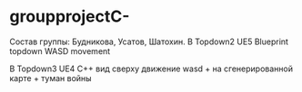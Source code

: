 # groupprojectC-
Состав группы: Будникова, Усатов, Шатохин.
В Topdown2 UE5 Blueprint topdown WASD movement

В Topdown3 UE4 C++ вид сверху движение wasd + на сгенерированной карте + туман войны

